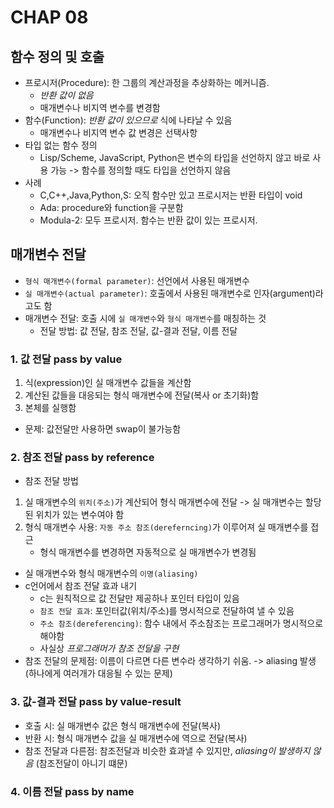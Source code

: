 # CHAP 08

## 함수 정의 및 호출
* 프로시저(Procedure): 한 그룹의 계산과정을 추상화하는 메커니즘.
    * *반환 값이 없음*
    * 매개변수나 비지역 변수를 변경함 
* 함수(Function): *반환 값이 있으므로* 식에 나타날 수 있음
    * 매개변수나 비지역 변수 값 변경은 선택사항 
* 타입 없는 함수 정의
    * Lisp/Scheme, JavaScript, Python은 변수의 타입을 선언하지 않고 바로 사용 가능 -> 함수를 정의할 때도 타입을 선언하지 않음 
* 사례 
    * C,C++,Java,Python,S: 오직 함수만 있고 프로시저는 반환 타입이 void
    * Ada: procedure와 function을 구분함
    * Modula-2: 모두 프로시저. 함수는 반환 값이 있는 프로시저. 

## 매개변수 전달 
* `형식 매개변수(formal parameter)`: 선언에서 사용된 매개변수
* `실 매개변수(actual parameter)`: 호출에서 사용된 매개변수로 인자(argument)라고도 함
* 매개변수 전달: 호출 시에 `실 매개변수`와 `형식 매개변수`를 매칭하는 것 
    * 전달 방법: 값 전달, 참조 전달, 값-결과 전달, 이름 전달 
### 1. 값 전달 pass by value
1. 식(expression)인 실 매개변수 값들을 계산함
2. 계산된 값들을 대응되는 형식 매개변수에 전달(복사 or 초기화)함
3. 본체를 실행함 
* 문제: 값전달만 사용하면 swap이 불가능함 
### 2. 참조 전달 pass by reference
* 참조 전달 방법
1. 실 매개변수의 `위치(주소)`가 계산되어 형식 매개변수에 전달 -> 실 매개변수는 할당된 위치가 있는 변수여야 함 
2. 형식 매개변수 사용: `자동 주소 참조(dereferncing)`가 이루어져 실 매개변수를 접근
    * 형식 매개변수를 변경하면 자동적으로 실 매개변수가 변경됨
* 실 매개변수와 형식 매개변수의 `이명(aliasing)`
* c언어에서 참조 전달 효과 내기 
    * c는 원칙적으로 값 전달만 제공하나 포인터 타입이 있음
    * `참조 전달 효과`: 포인터값(위치/주소)를 명시적으로 전달하여 낼 수 있음
    * `주소 참조(dereferencing)`: 함수 내에서 주소참조는 프로그래머가 명시적으로 해야함
    * 사실상 *프로그래머가 참조 전달을 구현* 
* 참조 전달의 문제점: 이름이 다르면 다른 변수라 생각하기 쉬움. -> aliasing 발생 (하나에게 여러개가 대응될 수 있는 문제)
### 3. 값-결과 전달 pass by value-result
* 호출 시: 실 매개변수 값은 형식 매개변수에 전달(복사)
* 반환 시: 형식 매개변수 값을 실 매개변수에 역으로 전달(복사)
* 참조 전달과 다른점: 참조전달과 비슷한 효과낼 수 있지만, *aliasing이 발생하지 않음* (참조전달이 아니기 떄문)
### 4. 이름 전달 pass by name 